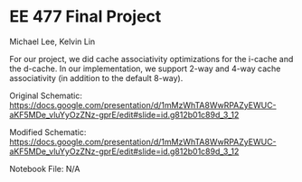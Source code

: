 # EE 477 Final Project
Michael Lee, Kelvin Lin

For our project, we did cache associativity optimizations for the i-cache and the d-cache. In our implementation, we support 2-way and 4-way cache associativity (in addition to the default 8-way).

Original Schematic: https://docs.google.com/presentation/d/1mMzWhTA8WwRPAZyEWUC-aKF5MDe_vluYyOzZNz-gprE/edit#slide=id.g812b01c89d_3_12

Modified Schematic: https://docs.google.com/presentation/d/1mMzWhTA8WwRPAZyEWUC-aKF5MDe_vluYyOzZNz-gprE/edit#slide=id.g812b01c89d_3_12

Notebook File: N/A
